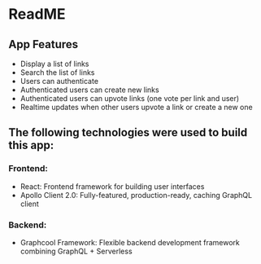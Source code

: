 # ReadME

## App Features

   * Display a list of links
   * Search the list of links
   * Users can authenticate
   * Authenticated users can create new links
   * Authenticated users can upvote links (one vote per link and user)
   * Realtime updates when other users upvote a link or create a new one

## The following technologies were used to build this app: 

   ### Frontend:
   * React: Frontend framework for building user interfaces
   * Apollo Client 2.0: Fully-featured, production-ready, caching GraphQL client

   ### Backend:
   * Graphcool Framework: Flexible backend development framework combining GraphQL + Serverless
